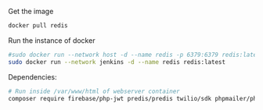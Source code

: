 Get the image
```bash
docker pull redis
```

Run the instance of docker
```bash
#sudo docker run --network host -d --name redis -p 6379:6379 redis:latest
sudo docker run --network jenkins -d --name redis redis:latest
```

Dependencies:
```bash
# Run inside /var/www/html of webserver container
composer require firebase/php-jwt predis/predis twilio/sdk phpmailer/phpmailer
```
